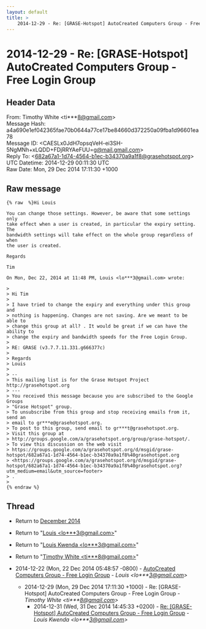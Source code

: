```yaml
---
layout: default
title: >
    2014-12-29 - Re: [GRASE-Hotspot] AutoCreated Computers Group - Free Login Group
---
```


# 2014-12-29 - Re: [GRASE-Hotspot] AutoCreated Computers Group - Free Login Group

## Header Data

From: Timothy White \<ti***8@gmail.com\><br>
Message Hash: a4a690e1ef042365fae70b0644a77ce17be84660d372250a09fba1d96601ea78<br>
Message ID: \<CAESLx0JdH7opsqVeH-ei3SH-5NgMNh+xLQDD+FDjRRYAeFUU=g@mail.gmail.com\><br>
Reply To: \<682a67a1-1d74-4564-b1ec-b34370a9a1f8@grasehotspot.org\><br>
UTC Datetime: 2014-12-29 00:11:30 UTC<br>
Raw Date: Mon, 29 Dec 2014 17:11:30 +1000<br>

## Raw message

```
{% raw  %}Hi Louis

You can change those settings. However, be aware that some settings only
take effect when a user is created, in particular the expiry setting. The
bandwidth settings will take effect on the whole group regardless of when
the user is created.

Regards

Tim

On Mon, Dec 22, 2014 at 11:48 PM, Louis <lo***3@gmail.com> wrote:

>
> Hi Tim
>
> I have tried to change the expiry and everything under this group and
> nothing is happening. Changes are not saving. Are we meant to be able to
> change this group at all? . It would be great if we can have the ability to
> change the expiry and bandwidth speeds for the Free Login Group.
>
> RE: GRASE (v3.7.7.11.331.g666377c)
>
> Regards
> Louis
>
> --
> This mailing list is for the Grase Hotspot Project http://grasehotspot.org
> ---
> You received this message because you are subscribed to the Google Groups
> "Grase Hotspot" group.
> To unsubscribe from this group and stop receiving emails from it, send an
> email to gr***e@grasehotspot.org.
> To post to this group, send email to gr***t@grasehotspot.org.
> Visit this group at
> http://groups.google.com/a/grasehotspot.org/group/grase-hotspot/.
> To view this discussion on the web visit
> https://groups.google.com/a/grasehotspot.org/d/msgid/grase-hotspot/682a67a1-1d74-4564-b1ec-b34370a9a1f8%40grasehotspot.org
> <https://groups.google.com/a/grasehotspot.org/d/msgid/grase-hotspot/682a67a1-1d74-4564-b1ec-b34370a9a1f8%40grasehotspot.org?utm_medium=email&utm_source=footer>
> .
>
{% endraw %}
```

## Thread

+ Return to [December 2014](/archive/2014/12)

+ Return to "[Louis <lo***3<span>@</span>gmail.com>](/authors/lo___3_at_gmail_com)"
+ Return to "[Louis Kwenda <lo***3<span>@</span>gmail.com>](/authors/lo___3_at_gmail_com)"
+ Return to "[Timothy White <ti***8<span>@</span>gmail.com>](/authors/ti___8_at_gmail_com)"

+ 2014-12-22 (Mon, 22 Dec 2014 05:48:57 -0800) - [AutoCreated Computers Group - Free Login Group](/archive/2014/12/1ffbe1e3240ccdbde9b1b2d9dd40b5ccb62fbdc0c811deac6658f5ceec469df8) - _Louis \<lo***3@gmail.com\>_
  + 2014-12-29 (Mon, 29 Dec 2014 17:11:30 +1000) - Re: [GRASE-Hotspot] AutoCreated Computers Group - Free Login Group - _Timothy White \<ti***8@gmail.com\>_
    + 2014-12-31 (Wed, 31 Dec 2014 14:45:33 +0200) - [Re: [GRASE-Hotspot] AutoCreated Computers Group - Free Login Group](/archive/2014/12/511fecbeed5052b9b059c21219999214fbcca5126f06731de6134ab1c83a0fd0) - _Louis Kwenda \<lo***3@gmail.com\>_

